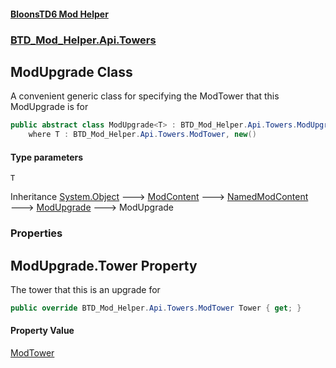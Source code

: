 #### [BloonsTD6 Mod Helper](README.md 'README')
### [BTD_Mod_Helper.Api.Towers](README.md#BTD_Mod_Helper.Api.Towers 'BTD_Mod_Helper.Api.Towers')

## ModUpgrade<T> Class

A convenient generic class for specifying the ModTower that this ModUpgrade is for

```csharp
public abstract class ModUpgrade<T> : BTD_Mod_Helper.Api.Towers.ModUpgrade
    where T : BTD_Mod_Helper.Api.Towers.ModTower, new()
```
#### Type parameters

<a name='BTD_Mod_Helper.Api.Towers.ModUpgrade_T_.T'></a>

`T`

Inheritance [System.Object](https://docs.microsoft.com/en-us/dotnet/api/System.Object 'System.Object') &#129106; [ModContent](BTD_Mod_Helper.Api.ModContent.md 'BTD_Mod_Helper.Api.ModContent') &#129106; [NamedModContent](BTD_Mod_Helper.Api.NamedModContent.md 'BTD_Mod_Helper.Api.NamedModContent') &#129106; [ModUpgrade](BTD_Mod_Helper.Api.Towers.ModUpgrade.md 'BTD_Mod_Helper.Api.Towers.ModUpgrade') &#129106; ModUpgrade<T>
### Properties

<a name='BTD_Mod_Helper.Api.Towers.ModUpgrade_T_.Tower'></a>

## ModUpgrade<T>.Tower Property

The tower that this is an upgrade for

```csharp
public override BTD_Mod_Helper.Api.Towers.ModTower Tower { get; }
```

#### Property Value
[ModTower](BTD_Mod_Helper.Api.Towers.ModTower.md 'BTD_Mod_Helper.Api.Towers.ModTower')